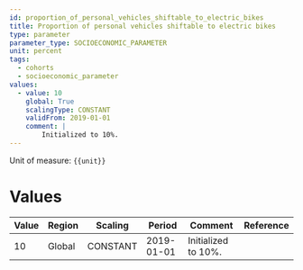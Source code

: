 ```yaml
---
id: proportion_of_personal_vehicles_shiftable_to_electric_bikes
title: Proportion of personal vehicles shiftable to electric bikes
type: parameter
parameter_type: SOCIOECONOMIC_PARAMETER
unit: percent
tags:
  - cohorts
  - socioeconomic_parameter
values:
  - value: 10
    global: True
    scalingType: CONSTANT
    validFrom: 2019-01-01
    comment: |
        Initialized to 10%.
---
```



Unit of measure: `{{unit}}`


# Values


| Value | Region | Scaling | Period | Comment | Reference |
|-------|--------|---------|--------|---------|-----------|
| 10 | Global | CONSTANT | 2019-01-01 | Initialized to 10%. |  |


